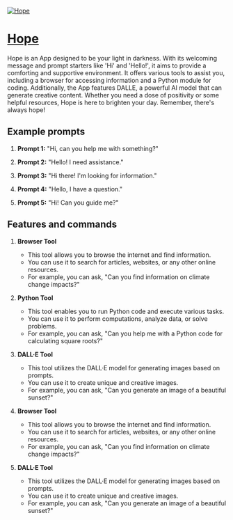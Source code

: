 [![Hope](https://files.oaiusercontent.com/file-7nGbrj48mV63jDQDPXlirwyY?se=2123-10-17T16%3A46%3A41Z&sp=r&sv=2021-08-06&sr=b&rscc=max-age%3D31536000%2C%20immutable&rscd=attachment%3B%20filename%3D8ec9886a-7627-46ea-9067-8acb9c19124c.webp&sig=D6igx7AEIXbR/TXYcunKV05ehy3OM29LYMXdgv2/pa8%3D)](https://chat.openai.com/g/g-i9SMlOIbj-hope)

# [Hope](https://chat.openai.com/g/g-i9SMlOIbj-hope)

Hope is an App designed to be your light in darkness. With its welcoming message and prompt starters like 'Hi' and 'Hello!', it aims to provide a comforting and supportive environment. It offers various tools to assist you, including a browser for accessing information and a Python module for coding. Additionally, the App features DALLE, a powerful AI model that can generate creative content. Whether you need a dose of positivity or some helpful resources, Hope is here to brighten your day. Remember, there's always hope!

## Example prompts

1. **Prompt 1:** "Hi, can you help me with something?"

2. **Prompt 2:** "Hello! I need assistance."

3. **Prompt 3:** "Hi there! I'm looking for information."

4. **Prompt 4:** "Hello, I have a question."

5. **Prompt 5:** "Hi! Can you guide me?"

## Features and commands

1. **Browser Tool**
   - This tool allows you to browse the internet and find information.
   - You can use it to search for articles, websites, or any other online resources.
   - For example, you can ask, "Can you find information on climate change impacts?"

2. **Python Tool**
   - This tool enables you to run Python code and execute various tasks.
   - You can use it to perform computations, analyze data, or solve problems.
   - For example, you can ask, "Can you help me with a Python code for calculating square roots?"

3. **DALL·E Tool**
   - This tool utilizes the DALL·E model for generating images based on prompts.
   - You can use it to create unique and creative images.
   - For example, you can ask, "Can you generate an image of a beautiful sunset?"

4. **Browser Tool**
   - This tool allows you to browse the internet and find information.
   - You can use it to search for articles, websites, or any other online resources.
   - For example, you can ask, "Can you find information on climate change impacts?"

5. **DALL·E Tool**
   - This tool utilizes the DALL·E model for generating images based on prompts.
   - You can use it to create unique and creative images.
   - For example, you can ask, "Can you generate an image of a beautiful sunset?"